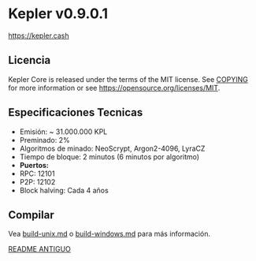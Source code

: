 Kepler v0.9.0.1
===============================

https://kepler.cash

Licencia
-------

Kepler Core is released under the terms of the MIT license. See [COPYING](COPYING) for more
information or see https://opensource.org/licenses/MIT.


Especificaciones Tecnicas
-------

* Emisión: ~ 31.000.000 KPL
* Preminado: 2%
* Algoritmos de minado: NeoScrypt, Argon2-4096, LyraCZ
* Tiempo de bloque: 2 minutos (6 minutos por algoritmo)
* **Puertos:**
*  RPC: 12101 
*  P2P: 12102
*  Block halving: Cada 4 años

Compilar
----------------
Vea [build-unix.md](doc/build-unix.md) o [build-windows.md](doc/build-windows.md) para más información.

[README ANTIGUO](README-old.md)